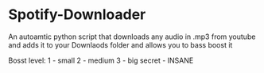 # Spotify-Downloader
An autoamtic python script that downloads any audio in .mp3 from youtube and adds it to your Downlaods folder and allows you to bass boost it

Bosst level:
1 - small
2 - medium
3 - big
secret - INSANE
